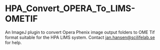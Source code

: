 # HPA_Convert_OPERA_To_LIMS-OMETIF
 An ImageJ plugin to convert Opera Phenix image output folders to OME Tif format suitable for the HPA LIMS system.
 Contact jan.hansen@scilifelab.se for help.
